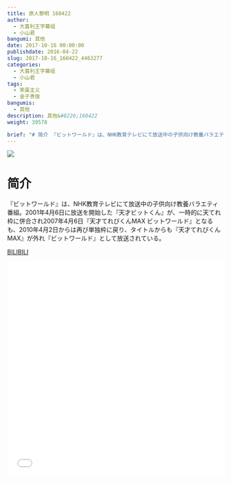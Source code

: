 ```yaml
---
title: 原人黎明 160422
author: 
  - 大喜利王字幕组
  - 小山君
bangumi: 其他
date: 2017-10-16 00:00:00
publishdate: 2016-04-22
slug: 2017-10-16_160422_4463277
categories: 
  - 大喜利王字幕组
  - 小山君
tags: 
  - 笨蛋主义
  - 金子贵俊
bangumis: 
  - 其他
description: 其他&#8226;160422
weight: 39578

brief: "# 简介 『ビットワールド』は、NHK教育テレビにて放送中の子供向け教養バラエティ番組。2001年4月6日に放送を開始した『天才ビットくん』が、一時的に天てれ枠に併合され2007年4月6日『天才てれびくんMAX ビットワールド』となるも、2010年4月2日からは再び単独枠に戻り、タイトルからも『天才てれびくんMAX』が外れ『ビットワールド』として放送されている。"
---
```


![](https://i.imgur.com/rKipVyr.jpg)

# 简介  
『ビットワールド』は、NHK教育テレビにて放送中の子供向け教養バラエティ番組。2001年4月6日に放送を開始した『天才ビットくん』が、一時的に天てれ枠に併合され2007年4月6日『天才てれびくんMAX ビットワールド』となるも、2010年4月2日からは再び単独枠に戻り、タイトルからも『天才てれびくんMAX』が外れ『ビットワールド』として放送されている。

  [BILIBILI](https://www.bilibili.com/video/av4463277/)


<div class="vcontainer">  <iframe class='video' src="//www.bilibili.com/blackboard/player.html?aid=4463277" width="100%" height="500" frameborder="0" allowfullscreen="allowfullscreen"></iframe></div>
